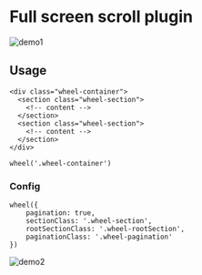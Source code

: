 # Full screen scroll plugin
![demo1](https://raw.githubusercontent.com/dlran/wheel/master/screenshot/wheel_base_500.gif)

## Usage
```
<div class="wheel-container">
  <section class="wheel-section">
    <!-- content -->
  </section>
  <section class="wheel-section">
    <!-- content -->
  </section>    
</div>
```
```
wheel('.wheel-container')
```
### Config
```
wheel({
    pagination: true,
    sectionClass: '.wheel-section',
    rootSectionClass: '.wheel-rootSection',
    paginationClass: '.wheel-pagination'
})
```

![demo2](https://raw.githubusercontent.com/dlran/wheel/master/screenshot/wheel_horizontal_500.gif)  

